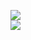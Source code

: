 [![](https://img.shields.io/badge/Made%20With-Github%20Spray-lightgrey.svg?style=for-the-badge&logo=github)](https://github.com/Annihil/github-spray#2968)  
[![](https://i.imgur.com/2DrTn0Z.gif)](https://github.com/Annihil/github-spray)